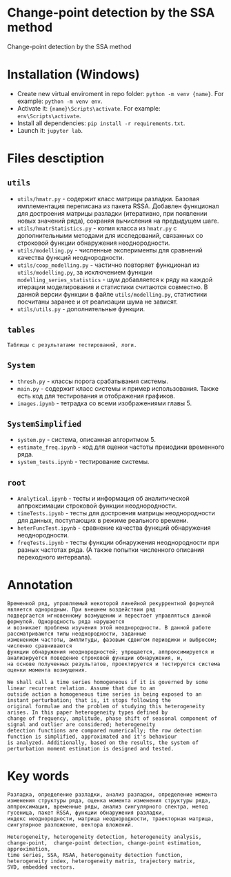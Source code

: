 # Change-point detection by the SSA method
Change-point detection by the SSA method


# Installation (Windows)

* Create new virtual enviroment in repo folder: `python -m venv {name}`. For example: `python -m venv env`.
* Activate it: `{name}\Scripts\activate`. For example: `env\Scripts\activate`.
* Install all dependencies: `pip install -r requirements.txt`.
* Launch it: `jupyter lab`.

# Files desctiption

## `utils`
* `utils/hmatr.py` - содержит класс матрицы разладки. Базовая имплементация переписана из пакета RSSA. Добавлен функционал для достроения матрицы разладки (итеративно, при появлении новых значений ряда), сохраняя вычисления на предыдущем шаге.
* `utils/hmatrStatistics.py` - копия класса из `hmatr.py` с дополнительными методами для исследований, связанных со строковой функции обнаружения неоднородности.
* `utils/modelling.py` - численные эксперименты для сравнений качества функций неоднородности.
* `utils/coop_modelling.py` - частично повторяет функционал из `utils/modelling.py`, за исключением функции `modelling_series_statistics` - шум добавляется к ряду на каждой итерации моделирования и статистики считаются совместно. В данной версии функции в файле `utils/modelling.py`, статистики посчитаны заранее и от реализации шума не зависят.
* `utils/utils.py` - дополнительные функции.

## `tables`
```Таблицы с результатами тестирований, логи.``` 

## `System`
* `thresh.py` - классы порога срабатывания системы.
* `main.py` - содержит класс системы и пример использования. Также есть код для тестирования и отображения графиков.
* `images.ipynb` - тетрадка со всеми изображениями главы 5.


## `SystemSimplified`
* `system.py` - система, описанная алгоритмом 5.
* `estimate_freq.ipynb` - код для оценки частоты преиодики временного ряда.
* `system_tests.ipynb` - тестирование системы.

## `root`
* `Analytical.ipynb` - тесты и информация об аналитической аппроксимации строковой функции неоднородности.
* `timeTests.ipynb` - тесты для достроения матрицы неоднородности для данных, поступающих в режиме реального времени.
* `heterFuncTest.ipynb` - сравнение качества функций обнаружения неоднородности.
* `freqTests.ipynb` - тесты функции обнаружения неоднородности при разных частотах ряда. (А также попытки численного описания переходного интервала).


# Annotation
```
Временной ряд, управляемый некоторой линейной рекуррентной формулой является однородным. При внешнем воздействии ряд 
подвергается мгновенному возмущению и перестает управляться данной формулой. Однородность ряда нарушается
и возникает проблема изучения этой неоднородности. В данной работе рассматриваются типы неоднородности, заданные
изменением частоты, амплитуды, фазовым сдвигом периодики и выбросом; численно сравниваются 
функции обнаружения неоднородностей; упрощается, аппроксимируется и анализируется поведение строковой функции обнаружения, и,
на основе полученных результатов, проектируется и тестируется система оценки момента возмущения. 
```

```
We shall call a time series homogeneous if it is governed by some linear recurrent relation. Assume that due to an 
outside action a homogeneous time series is being exposed to an instant perturbation; that is, it stops following the 
original formulae and the problem of studying this heterogeneity arises. In this paper heterogeneity types defined by 
change of frequency, amplitude, phase shift of seasonal component of signal and outlier are considered; heterogeneity 
detection functions are compared numerically; the row detection function is simplified, approximated and it's behaviour
is analyzed. Additionally, based on the results, the system of perturbation moment estimation is designed and tested.
```


# Key words

```
Разладка, определение разладки, анализ разладки, определение момента изменения структуры ряда, оценка момента изменения структуры ряда,
аппроксимация, временные ряды, анализ сингулярного спектра, метод гусеница, пакет RSSA, функции обнаружения разладки,
индекс неоднородности, матрица неоднородности, траекторная матрица, сингулярное разложение, вектора вложений.
```


```
Heterogeneity, heterogeneity detection, heterogeneity analysis, change-point,  change-point detection, change-point estimation, approximation, 
time series, SSA, RSAA, heterogeneity detection function, heterogeneity index, heterogeneity matrix, trajectory matrix, 
SVD, embedded vectors.
```


